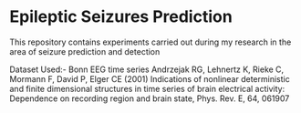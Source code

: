 # Epileptic Seizures Prediction
This repository contains experiments carried out during my research in the area of seizure prediction and detection

Dataset Used:- Bonn EEG time series
Andrzejak RG, Lehnertz K, Rieke C, Mormann F, David P, Elger CE (2001) Indications of nonlinear deterministic and finite dimensional structures in time series of brain electrical activity: Dependence on recording region and brain state, Phys. Rev. E, 64, 061907
